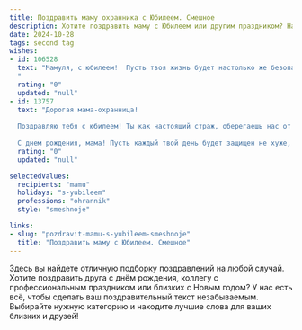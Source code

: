 ```yaml
---
title: Поздравить маму охранника с Юбилеем. Смешное
description: Хотите поздравить маму с Юбилеем или другим праздником? Наш ИИ создаст незабываемое поздравление, а вы обязательно выделитесь среди других.  
date: 2024-10-28
tags: second tag
wishes:
- id: 106528
  text: "Мамуля, с юбилеем!  Пусть твоя жизнь будет настолько же безопасной и спокойной, как объект, который ты охраняешь!  Желаю тебе океан позитива, горы конфет и чтобы все твои враги (кроме разве что надоедливых комаров)  были навсегда обезврежены сладким сном!  Ты – лучшая!  (И самый крутой охранник, которого я знаю!)
  "
  rating: "0"
  updated: "null"
- id: 13757
  text: "Дорогая мама-охранница!
  
  Поздравляю тебя с юбилеем! Ты как настоящий страж, оберегаешь нас от всех невзгод и проблем. Пусть твои дни будут наполнены только самыми яркими и безопасными моментами! А если что-то и случится, знай, что ты всегда под прицелом нашей любви и поддержки!
  
  С днем рождения, мама! Пусть каждый твой день будет защищен не хуже, чем наша квартира!"
  rating: "0"
  updated: "null"

selectedValues:
  recipients: "mamu"
  holidays: "s-yubileem"
  professions: "ohrannik"
  style: "smeshnoje"

links:
- slug: "pozdravit-mamu-s-yubileem-smeshnoje"
  title: "Поздравить маму с Юбилеем. Смешное"
---
```


Здесь вы найдете отличную подборку поздравлений на любой случай.
Хотите поздравить друга с днём рождения, коллегу с профессиональным праздником или близких с Новым годом? У нас есть всё, чтобы сделать ваш поздравительный текст незабываемым. Выбирайте нужную категорию и находите лучшие слова для ваших близких и друзей!
